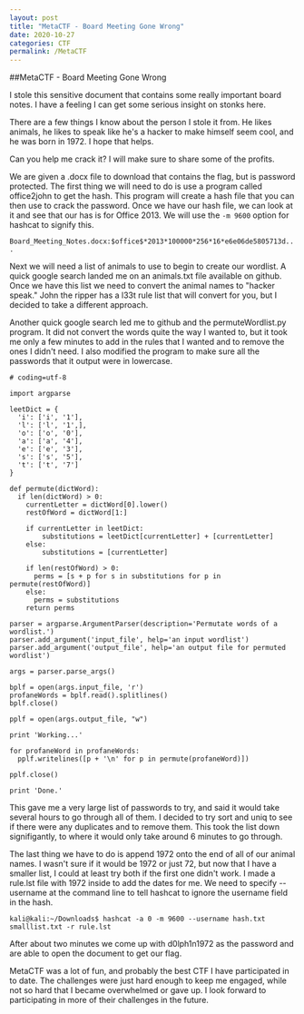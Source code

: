 ```yaml
---
layout: post
title: "MetaCTF - Board Meeting Gone Wrong"
date: 2020-10-27
categories: CTF
permalink: /MetaCTF
---
```

##MetaCTF - Board Meeting Gone Wrong

I stole this sensitive document that contains some really important board notes. I have a feeling I can get some serious insight on stonks here.

There are a few things I know about the person I stole it from. He likes animals, he likes to speak like he's a hacker to make himself seem cool, and he was born in 1972. I hope that helps.

Can you help me crack it? I will make sure to share some of the profits.

We are given a .docx file to download that contains the flag, but is password protected. The first thing we will need to do is use a program called office2john to get the hash. This program will create a hash file that you can then use to crack the password. Once we have our hash file, we can look at it and see that our has is for Office 2013. We will use the `-m 9600` option for hashcat to signify this.

`Board_Meeting_Notes.docx:$office$*2013*100000*256*16*e6e06de5805713d...`

Next we will need a list of animals to use to begin to create our wordlist. A quick google search landed me on an animals.txt file available on github. Once we have this list we need to convert the animal names to "hacker speak." John the ripper has a l33t rule list that will convert for you, but I decided to take a different approach.

Another quick google search led me to github and the permuteWordlist.py program. It did not convert the words quite the way I wanted to, but it took me only a few minutes to add in the rules that I wanted and to remove the ones I didn't need. I also modified the program to make sure all the passwords that it output were in lowercase.

```
# coding=utf-8

import argparse

leetDict = {
  'i': ['i', '1'],
  'l': ['l', '1',],
  'o': ['o', '0'],
  'a': ['a', '4'],
  'e': ['e', '3'],
  's': ['s', '5'],
  't': ['t', '7']
}

def permute(dictWord):
  if len(dictWord) > 0:
    currentLetter = dictWord[0].lower()
    restOfWord = dictWord[1:]

    if currentLetter in leetDict:
        substitutions = leetDict[currentLetter] + [currentLetter]
    else:
        substitutions = [currentLetter]

    if len(restOfWord) > 0:
      perms = [s + p for s in substitutions for p in permute(restOfWord)]
    else:
      perms = substitutions
    return perms

parser = argparse.ArgumentParser(description='Permutate words of a wordlist.')                                                                                                                     
parser.add_argument('input_file', help='an input wordlist')                                                                                                                                        
parser.add_argument('output_file', help='an output file for permuted wordlist')                                                                                                                    

args = parser.parse_args()

bplf = open(args.input_file, 'r')
profaneWords = bplf.read().splitlines()
bplf.close()

pplf = open(args.output_file, "w")

print 'Working...'

for profaneWord in profaneWords:
  pplf.writelines([p + '\n' for p in permute(profaneWord)])

pplf.close()

print 'Done.'
```

This gave me a very large list of passwords to try, and said it would take several hours to go through all of them. I decided to try sort and uniq to see if there were any duplicates and to remove them. This took the list down signifigantly, to where it would only take around 6 minutes to go through.

The last thing we have to do is append 1972 onto the end of all of our animal names. I wasn't sure if it would be 1972 or just 72, but now that I have a smaller list, I could at least try both if the first one didn't work. I made a rule.lst file with $1$9$7$2 inside to add the dates for me. We need to specify --username at the command line to tell hashcat to ignore the username field in the hash.

```
kali@kali:~/Downloads$ hashcat -a 0 -m 9600 --username hash.txt smalllist.txt -r rule.lst
```

After about two minutes we come up with d0lph1n1972 as the password and are able to open the document to get our flag.

MetaCTF was a lot of fun, and probably the best CTF I have participated in to date. The challenges were just hard enough to keep me engaged, while not so hard that I became overwhelmed or gave up. I look forward to participating in more of their challenges in the future.

